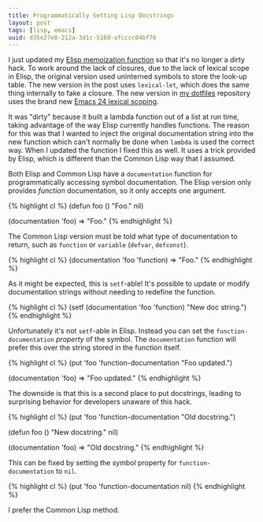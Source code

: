 ```yaml
---
title: Programmatically Setting Lisp Docstrings
layout: post
tags: [lisp, emacs]
uuid: d35e27e8-212a-3d1c-5168-afcccc04bf76
---
```


I just updated my [Elisp memoization function](/blog/2010/07/26/) so
that it's no longer a dirty hack. To work around the lack of closures,
due to the lack of lexical scope in Elisp, the original version used
uninterned symbols to store the look-up table. The new version in the
post uses `lexical-let`, which does the same thing internally to fake
a closure. The new version in [my dotfiles](/blog/2011/10/19/)
repository uses the brand new
[Emacs 24 lexical scoping](http://www.gnu.org/software/emacs/NEWS.24.1).

It was "dirty" because it built a lambda function out of a list at run
time, taking advantage of the way Elisp currently handles
functions. The reason for this was that I wanted to inject the
original documentation string into the new function which can't
normally be done when `lambda` is used the correct way. When I updated
the function I fixed this as well. It uses a trick provided by Elisp,
which is different than the Common Lisp way that I assumed.

Both Elisp and Common Lisp have a `documentation` function for
programmatically accessing symbol documentation. The Elisp version
only provides *function* documentation, so it only accepts one
argument.

{% highlight cl %}
(defun foo ()
  "Foo."
  nil)

(documentation 'foo)
=> "Foo."
{% endhighlight %}

The Common Lisp version must be told what type of documentation to
return, such as `function` or `variable` (`defvar`, `defconst`).

{% highlight cl %}
(documentation 'foo 'function)
=> "Foo."
{% endhighlight %}

As it might be expected, this is `setf`-able! It's possible to update
or modify documentation strings without needing to redefine the
function.

{% highlight cl %}
(setf (documentation 'foo 'function) "New doc string.")
{% endhighlight %}

Unfortunately it's not `setf`-able in Elisp. Instead you can set the
`function-documentation` *property* of the symbol. The `documentation`
function will prefer this over the string stored in the function
itself.

{% highlight cl %}
(put 'foo 'function-documentation "Foo updated.")

(documentation 'foo)
=> "Foo updated."
{% endhighlight %}

The downside is that this is a second place to put docstrings, leading
to surprising behavior for developers unaware of this hack.

{% highlight cl %}
(put 'foo 'function-documentation "Old docstring.")

(defun foo ()
  "New docstring."
  nil)

(documentation 'foo)
=> "Old docstring."
{% endhighlight %}

This can be fixed by setting the symbol property for
`function-documentation` to `nil`.

{% highlight cl %}
(put 'foo 'function-documentation nil)
{% endhighlight %}

I prefer the Common Lisp method.
